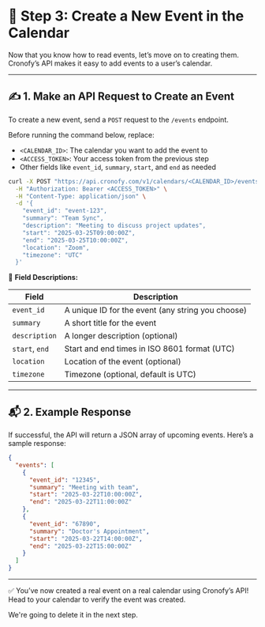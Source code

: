 # 📝 Step 3: Create a New Event in the Calendar

Now that you know how to read events, let’s move on to creating them. Cronofy’s API makes it easy to add events to a user’s calendar.

---

## ✍️ 1. Make an API Request to Create an Event

To create a new event, send a `POST` request to the `/events` endpoint.

Before running the command below, replace:

- `<CALENDAR_ID>`: The calendar you want to add the event to  
- `<ACCESS_TOKEN>`: Your access token from the previous step  
- Other fields like `event_id`, `summary`, `start`, and `end` as needed

```bash
curl -X POST "https://api.cronofy.com/v1/calendars/<CALENDAR_ID>/events" \
  -H "Authorization: Bearer <ACCESS_TOKEN>" \
  -H "Content-Type: application/json" \
  -d '{
    "event_id": "event-123",
    "summary": "Team Sync",
    "description": "Meeting to discuss project updates",
    "start": "2025-03-25T09:00:00Z",
    "end": "2025-03-25T10:00:00Z",
    "location": "Zoom",
    "timezone": "UTC"
  }'
```

📝 **Field Descriptions:**

| Field         | Description                                            |
|---------------|--------------------------------------------------------|
| `event_id`    | A unique ID for the event (any string you choose)      |
| `summary`     | A short title for the event                            |
| `description` | A longer description (optional)                        |
| `start`, `end`| Start and end times in ISO 8601 format (UTC)           |
| `location`    | Location of the event (optional)                       |
| `timezone`    | Timezone (optional, default is UTC)                    |

---

## 📬 2. Example Response

If successful, the API will return a JSON array of upcoming events. Here’s a sample response:

```json
{
  "events": [
    {
      "event_id": "12345",
      "summary": "Meeting with team",
      "start": "2025-03-22T10:00:00Z",
      "end": "2025-03-22T11:00:00Z"
    },
    {
      "event_id": "67890",
      "summary": "Doctor's Appointment",
      "start": "2025-03-22T14:00:00Z",
      "end": "2025-03-22T15:00:00Z"
    }
  ]
}
```

---

✅ You’ve now created a real event on a real calendar using Cronofy’s API! Head to your calendar to verify the event was created.

We're going to delete it in the next step.
